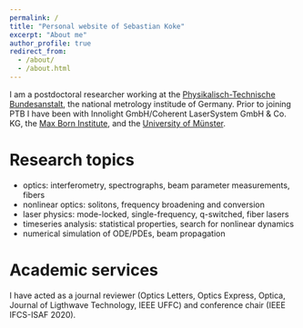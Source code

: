 ```yaml
---
permalink: /
title: "Personal website of Sebastian Koke"
excerpt: "About me"
author_profile: true
redirect_from:
  - /about/
  - /about.html
---
```


I am a postdoctoral researcher working at the [Physikalisch-Technische Bundesanstalt](https://www.ptb.de/cms/en/ptb/fachabteilungen/abt4/fb-43/ag-434.html), the national metrology institude of Germany.
Prior to joining PTB I have been with Innolight GmbH/Coherent LaserSystem GmbH & Co. KG, the [Max Born Institute](https://mbi-berlin.de/about-mbi/organization/division-c-nonlinear-processes-in-condensed-matter), and the [University of Münster](https://www.uni-muenster.de/Physik.AP/Denz/en/).


Research topics
=====
- optics: interferometry, spectrographs, beam parameter measurements, fibers
- nonlinear optics: solitons, frequency broadening and conversion
- laser physics: mode-locked, single-frequency, q-switched, fiber lasers
- timeseries analysis: statistical properties, search for nonlinear dynamics
- numerical simulation of ODE/PDEs, beam propagation


Academic services
======
I have acted as a journal reviewer (Optics Letters, Optics Express, Optica, Journal of Ligthwave Technology, IEEE UFFC) and conference chair (IEEE IFCS-ISAF 2020).
